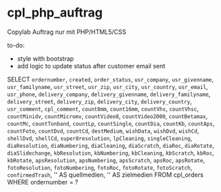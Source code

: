 # cpl_php_auftrag
Copylab Auftrag nur mit PHP/HTML5/CSS

to-do:

- style with bootstrap
- add logic to update status after customer email sent


SELECT `ordernumber`, `created`, `order_status`, `usr_company`, `usr_givenname`, `usr_familyname`, `usr_street`, `usr_zip`, `usr_city`, `usr_country`, `usr_email`, `usr_phone`, `delivery_company`, `delivery_givenname`, `delivery_familyname`, `delivery_street`, `delivery_zip`, `delivery_city`, `delivery_country`, `usr_comment`, `cpl_comment`, `count8mm`, `count16mm`, `countVhs`, `countVhsc`, `countMinidv`, `countMicromv`, `countVideo8`, `countVideo2000`, `countBetamax`, `countMc`, `countTonband`, `countLp`, `countSingle`, `countDia`, `countKb`, `countAps`, `countFoto`, `countDvd`, `countCd`, `destMedium`, `wishData`, `wishDvd`, `wishCd`, `shellDvd`, `shellCd`, `super8resolution`, `lpCleaning`, `singleCleaning`, `diaResolution`, `diaNumbering`, `diaCleaning`, `diaScratch`, `diaRoc`, `diaRotate`, `diaSlidechange`, `kbResolution`, `kbNumbering`, `kbCleaning`, `kbScratch`, `kbRoc`, `kbRotate`, `apsResolution`, `apsNumbering`, `apsScratch`, `apsRoc`, `apsRotate`, `fotoResolution`, `fotoNumbering`, `fotoRoc`, `fotoRotate`, `fotoScratch`, `confirmedTrash`, '' AS quellmedien, '' AS zielmedien FROM cpl_orders WHERE ordernumber = ?